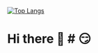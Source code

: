 [![Top Langs](https://github-readme-stats.vercel.app/api/top-langs/?username=Chan0322)](https://github.com/Chan0322/github-readme-stats)

# Hi there 👋 # :smirk: <br>
